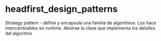 # headfirst_design_patterns

Strategy pattern - define y encapsula una familia de algoritmos. Los hace intercambiables en runtime. Abstrae la clase que implementa los detalles del algoritmo